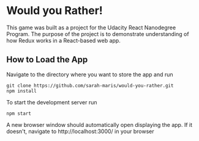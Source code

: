 # Would you Rather!

This game was built as a project for the Udacity React Nanodegree Program. The purpose of the project is to demonstrate understanding of how Redux works in a React-based web app.

## How to Load the App
Navigate to the directory where you want to store the app and run

```
git clone https://github.com/sarah-maris/would-you-rather.git
npm install
```
To start the development server run
```
npm start
```
A new browser window should automatically open displaying the app. If it doesn't, navigate to http://localhost:3000/ in your browser